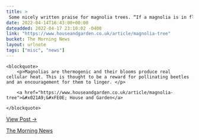 ```yaml
---
title: > 
 Some nicely written praise for magnolia trees. “If a magnolia is in flower then everyone knows it’s in flower.”
date: 2022-04-14T16:43:00+00:00
dateadded: 2022-04-17 23:10:02 -0400
link: "https://www.houseandgarden.co.uk/article/magnolia-tree"
bucket: The Morning News
layout: urlnote
tags: ["misc", "news"]
--- 
```




  
    
  

  
    <blockquote>
        <p>Magnolias are thermogenic and their blooms produce real cellular heat. This is thought to be a reward for pollinating beetles and an encouragement for them to linger. </p>
        
        <a href="https://www.houseandgarden.co.uk/article/magnolia-tree">&#x021A9;&#xFE0E; House and Garden</a>
        
    </blockquote>
  
  <p><a href="https://themorningnews.org/p/in-praise-of-the-magnolia-tree">View Post &rarr;</a></p>



 <!-- end excerpt --> 
<div class='bucket'><a class='internal-link' href='/buckets/the-morning-news'>The Morning News</a></div> 

